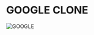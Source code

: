 <h1>GOOGLE CLONE</h1>

![GOOGLE](https://github.com/user-attachments/assets/a363237a-6bca-48c9-8554-ae8fee89b9c8)
